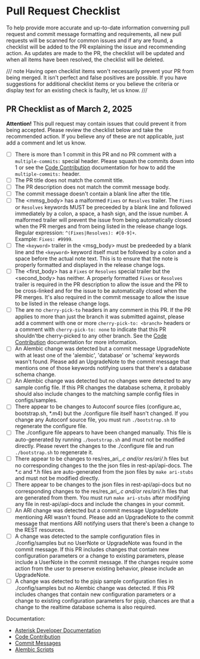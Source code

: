 # Pull Request Checklist

To help provide more accurate and up-to-date information converning pull request and commit message formatting and requirements, all new pull requests will be scanned for common issues and if any are found, a checklist will be added to the PR explaining the issue and recommending action.  As updates are made to the PR, the checklist will be updated and when all items have been resolved, the checklist will be deleted.

/// note
Having open checklist items won't necessarily prevent your PR from being merged.  It isn't perfect and false positives are possible.  If you have suggestions for additional checklist items or you believe the criteria or display text for an existing check is faulty, let us know.
///

## PR Checklist as of March 2, 2025

**Attention!** This pull request may contain issues that could prevent it from being accepted.  Please review the checklist below and take the recommended action.  If you believe any of these are not applicable, just add a comment and let us know.

- [ ] There is more than 1 commit in this PR and no PR comment with a `multiple-commits:` special header. Please squash the commits down into 1 or see the [Code Contribution](https://docs.asterisk.org/Development/Policies-and-Procedures/Code-Contribution/) documentation for how to add the `multiple-commits:` header.
- [ ] The PR title does not match the commit title.
- [ ] The PR description does not match the commit message body.
- [ ] The commit message doesn't contain a blank line after the title.
- [ ] The <mmsg_body> has a malformed `Fixes` or `Resolves` trailer. The `Fixes` or `Resolves` keywords MUST be preceeded by a blank line and followed immediately by a colon, a space, a hash sign, and the issue number. A malformed trailer will prevent the issue from being automatically closed when the PR merges and from being listed in the release change logs.<br> Regular expression: `^(Fixes|Resolves): #[0-9]+`.<br> Example: `Fixes: #9999`. 
- [ ] The `<keyword>` trailer in the <msg_body> must be predeeded by a blank line and the `<keyword>` keyword itself must be followed by a colon and a space before the actual note text.  This is to ensure that the note is properly formatted and displayed in the release change logs.
- [ ] The <first_body> has a `Fixes` or `Resolves` special trailer but the <second_body> has neither.  A properly formatted `Fixes` or `Resolves` trailer is required in the PR description to allow the issue and the PR to be cross-linked and for the issue to be automatically closed when the PR merges. It's also required in the commit message to allow the issue to be listed in the release change logs.
- [ ] The are no `cherry-pick-to` headers in any comment in this PR. If the PR applies to more than just the branch it was submitted against, please add a comment with one or more `cherry-pick-to: <branch>` headers or a comment with `cherry-pick-to: none` to indicate that this PR shouldn'tbe cherry-picked to any other branch. See the [Code Contribution](https://docs.asterisk.org/Development/Policies-and-Procedures/Code-Contribution/) documentation for more information.
- [ ] An Alembic change was detected but a commit message UpgradeNote with at least one of the 'alembic', 'database' or 'schema' keywords wasn't found. Please add an UpgradeNote to the commit message that mentions one of those keywords notifying users that there's a database schema change.
- [ ] An Alembic change was detected but no changes were detected to any sample config file. If this PR changes the database schema, it probably should also include changes to the matching sample config files in configs/samples.
- [ ] There appear to be changes to Autoconf source files (configure.ac, bootstrap.sh, *.m4) but the ./configure file itself hasn't changed. If you change any Autoconf source file, you must run `./bootstrap.sh` to regenerate the configure file.
- [ ] The ./configure file appears to have been changed manually. This file is auto-generated by running `./bootstrap.sh` and must not be modified directly. Please revert the changes to the ./configure file and run `./bootstrap.sh` to regenerate it.
- [ ] There appear to be changes to res/res_ari_*.c and/or res/ari/*.h files but no corresponding changes to the the json files in rest-api/api-docs. The *.c and *.h files are auto-generated from the json files by `make ari-stubs` and must not be modified directly.
- [ ] There appear to be changes to the json files in rest-api/api-docs but no corresponding changes to the res/res_ari_*.c and/or res/ari/*.h files that are generated from them. You must run `make ari-stubs` after modifying any file in rest-api/api-docs and include the changes in your commit.
- [ ] An ARI change was detected but a commit message UpgradeNote mentioning ARI wasn't found. Please add an UpgradeNote to the commit message that mentions ARI notifying users that there's been a change to the REST resources.
- [ ] A change was detected to the sample configuration files in ./config/samples but no UserNote or UpgradeNote was found in the commit message. If this PR includes changes that contain new configuration parameters or a change to existing parameters, please include a UserNote in the commit message.  If the changes require some action from the user to preserve existing behavior, please include an UpgradeNote.
- [ ] A change was detected to the pjsip sample configuration files in ./config/samples but no Alembic change was detected. If this PR includes changes that contain new configuration parameters or a change to existing configuration parameters for pjsip, chances are that a change to the realtime database schema is also required.

Documentation:<br>
* [Asterisk Developer Documentation](https://docs.asterisk.org/Development/)<br>
* [Code Contribution](https://docs.asterisk.org/Development/Policies-and-Procedures/Code-Contribution/)<br>
* [Commit Messages](https://docs.asterisk.org/Development/Policies-and-Procedures/Commit-Messages)<br>
* [Alembic Scripts](https://docs.asterisk.org/Development/Reference-Information/Other-Reference-Information/Alembic-Scripts/)<br>

